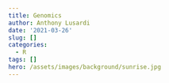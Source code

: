 ```yaml
---
title: Genomics
author: Anthony Lusardi
date: '2021-03-26'
slug: []
categories:
  - R
tags: []
hero: /assets/images/background/sunrise.jpg
---
```

